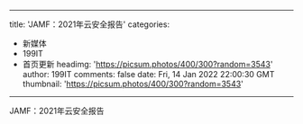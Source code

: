 
---
title: 'JAMF：2021年云安全报告'
categories: 
 - 新媒体
 - 199IT
 - 首页更新
headimg: 'https://picsum.photos/400/300?random=3543'
author: 199IT
comments: false
date: Fri, 14 Jan 2022 22:00:30 GMT
thumbnail: 'https://picsum.photos/400/300?random=3543'
---

<div>   
JAMF：2021年云安全报告  
</div>
            